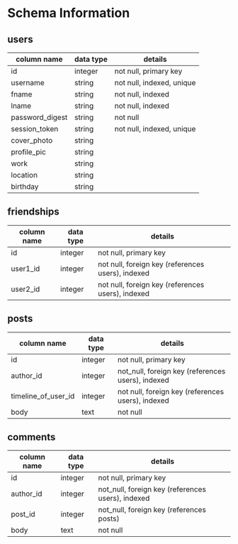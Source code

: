 # Schema Information

## users
column name       | data type | details
------------------|-----------|--------------------------
id                | integer   | not null, primary key
username          | string    | not null, indexed, unique
fname             | string    | not null, indexed
lname             | string    | not null, indexed
password_digest   | string    | not null
session_token     | string    | not null, indexed, unique
cover_photo       | string    |
profile_pic       | string    |  
work              | string    |
location          | string    |
birthday          | string    |

## friendships
column name       | data type | details
------------------|-----------|--------------
id                | integer   | not null, primary key
user1_id          | integer   | not null, foreign key (references users), indexed
user2_id          | integer   | not null, foreign key (references users), indexed

## posts
column name         | data type | details
--------------------|-----------|--------------
id                  | integer   | not null, primary key
author_id           | integer   | not_null, foreign key (references users), indexed
timeline_of_user_id |integer    | not null, foreign key (references users), indexed
body                | text      | not null

## comments
column name       | data type | details
------------------|-----------|--------------
id                | integer   | not null, primary key
author_id         | integer   | not_null, foreign key (references users), indexed
post_id           | integer   | not_null, foreign key (references posts)
body              | text      | not null
